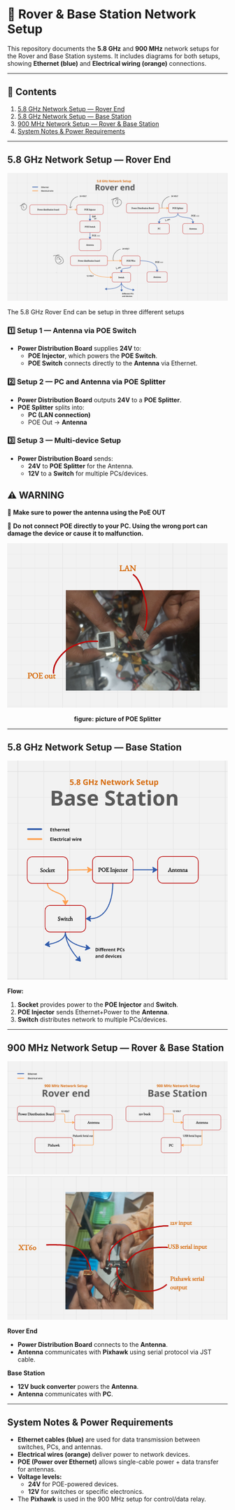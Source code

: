 # 📡 Rover & Base Station Network Setup

This repository documents the **5.8 GHz** and **900 MHz** network setups for the Rover and Base Station systems.
It includes diagrams for both setups, showing **Ethernet (blue)** and **Electrical wiring (orange)** connections.

---

## 📑 Contents
1. [5.8 GHz Network Setup — Rover End](#58-ghz-network-setup--rover-end)
2. [5.8 GHz Network Setup — Base Station](#58-ghz-network-setup--base-station)
3. [900 MHz Network Setup — Rover & Base Station](#900-mhz-network-setup--rover--base-station)
4. [System Notes & Power Requirements](#system-notes--power-requirements)

---

## 5.8 GHz Network Setup — Rover End
![5.8 GHz Rover End](images/5.8_GHz_rover.png)

The 5.8 GHz Rover End can be setup in three different setups

### 1️⃣ Setup 1 — Antenna via POE Switch
- **Power Distribution Board** supplies **24V** to:
  - **POE Injector**, which powers the **POE Switch**.
  - **POE Switch** connects directly to the **Antenna** via Ethernet.

### 2️⃣ Setup 2 — PC and Antenna via POE Splitter
- **Power Distribution Board** outputs **24V** to a **POE Splitter**.
- **POE Splitter** splits into:
  - **PC (LAN connection)**
  - POE Out -> **Antenna**

### 3️⃣ Setup 3 — Multi-device Setup
- **Power Distribution Board** sends:
  - **24V** to **POE Splitter** for the Antenna.
  - **12V** to a **Switch** for multiple PCs/devices.

## ⚠️ **WARNING**

🚨 **Make sure to power the antenna using the PoE OUT**

🚨 **Do not connect POE directly to your PC. Using the wrong port can damage the device or cause it to malfunction.**

![PoE Injector and Splitter](images/poe_injector.png)

<p align="center">
  <strong>figure: picture of POE Splitter</strong> 
</p>

---

## 5.8 GHz Network Setup — Base Station
![5.8 GHz Base Station](images/58ghz_base.png)

**Flow:**  
1. **Socket** provides power to the **POE Injector** and **Switch**.  
2. **POE Injector** sends Ethernet+Power to the **Antenna**.  
3. **Switch** distributes network to multiple PCs/devices.  

---

## 900 MHz Network Setup — Rover & Base Station
![900 MHz Rover + Base](images/900mhz_rover_base.png)
![p900 connector and xt60](images/p900_connector_xt60.png)

**Rover End**
- **Power Distribution Board** connects to the **Antenna**.
- **Antenna** communicates with **Pixhawk** using serial protocol via JST cable.

**Base Station**
- **12V buck converter** powers the **Antenna**.
- **Antenna** communicates with **PC**.

---

## System Notes & Power Requirements
- **Ethernet cables (blue)** are used for data transmission between switches, PCs, and antennas.
- **Electrical wires (orange)** deliver power to network devices.
- **POE (Power over Ethernet)** allows single-cable power + data transfer for antennas.
- **Voltage levels:**
  - **24V** for POE-powered devices.
  - **12V** for switches or specific electronics.
- The **Pixhawk** is used in the 900 MHz setup for control/data relay.

